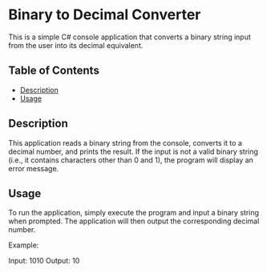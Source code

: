 # Binary to Decimal Converter

This is a simple C# console application that converts a binary string input from the user into its decimal equivalent.

## Table of Contents
- [Description](#description)
- [Usage](#usage)

## Description

This application reads a binary string from the console, converts it to a decimal number, and prints the result. If the input is not a valid binary string (i.e., it contains characters other than 0 and 1), the program will display an error message.

## Usage

To run the application, simply execute the program and input a binary string when prompted. The application will then output the corresponding decimal number.

Example:

Input: 1010
Output: 10
